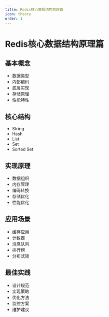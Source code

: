 ```yaml
---
title: Redis核心数据结构原理篇
icon: theory
order: 1
---
```


# Redis核心数据结构原理篇

## 基本概念
- 数据类型
- 内部编码
- 底层实现
- 存储原理
- 性能特性

## 核心结构
- String
- Hash
- List
- Set
- Sorted Set

## 实现原理
- 数据组织
- 内存管理
- 编码转换
- 存储优化
- 性能优化

## 应用场景
- 缓存应用
- 计数器
- 消息队列
- 排行榜
- 分布式锁

## 最佳实践
- 设计规范
- 实现策略
- 优化方法
- 监控方案
- 维护建议
